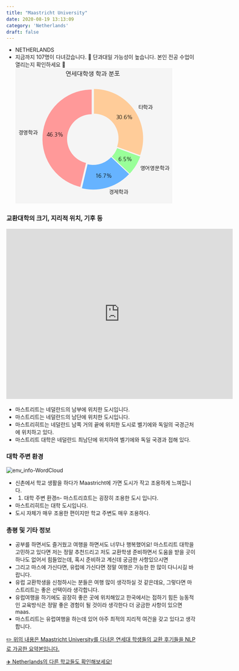 ```yaml
---
title: "Maastricht University"
date: 2020-08-19 13:13:09
category: 'Netherlands'
draft: false
---
```



* NETHERLANDS
* 지금까지 107명이 다녀갔습니다. 
🚨 단과대일 가능성이 높습니다. 본인 전공 수업이 열리는지 확인하세요 🚨
![department-info](../plots/NL000010.png)
### 교환대학의 크기, 지리적 위치, 기후 등
<iframe
width="600"
height="450"
frameborder="0" style="border:0"
src="https://www.google.com/maps/embed/v1/place?key=AIzaSyC9e1AME-pVmWC4hBpFdu5S4dKzyepa3HQ&q=Maastricht+University&center=50.8471654,5.6865453&zoom=14" allowfullscreen>
</iframe>

* 마스트리트는 네덜란드의 남부에 위치한 도시입니다.
* 마스트리트는 네덜란드의 남단에 위치한 도시입니다.
* 마스트리히트는 네덜란드 남쪽 거의 끝에 위치한 도시로 벨기에와 독일의 국경근처에 위치하고 있다.
* 마스트리트 대학은 네덜란드 최남단에 위치하여 벨기에와 독일 국경과 접해 있다.


### 대학 주변 환경

![env_info-WordCloud](../univ_wordclouds_okt/env_info/NL000010_env_info_okt.png)

* 신촌에서 학교 생활을 하다가 Maastricht에 가면 도시가 작고 조용하게 느껴집니다.
* 1. 대학 주변 환경n- 마스트리흐트는 굉장히 조용한 도시 입니다.
* 마스트리히트는 대학 도시입니다.
* 도시 자체가 매우 조용한 편이지만 학교 주변도 매우 조용하다.


### 총평 및 기타 정보 
* 공부를 하면서도 즐거웠고 여행을 하면서도 너무나 행복했어요! 마스트리트 대학을 고민하고 있다면 저는 정말 추천드리고 저도 교환학생 준비하면서 도움을 받을 곳이 하나도 없어서 힘들었는데, 혹시 준비하고 계신데 궁금한 사항있으시면
* 그리고 마스에 가신다면, 유럽에 가신다면 정말 여행은 가능한 한 많이 다니시길 바랍니다.
* 유럽 교환학생을 신청하시는 분들은 여행 많이 생각하실 것 같은데요, 그렇다면 마스트리트는 좋은 선택이라 생각합니다.
* 유럽여행을 하기에도 굉장히 좋은 곳에 위치해있고 한국에서는 접하기 힘든 능동적인 교육방식은 정말 좋은 경험이 될 것이라 생각한다 더 궁금한 사항이 있으면 maas.
* 마스트리트는 유럽여행을 하는데 있어 아주 최적의 지리적 여건을 갖고 있다고 생각합니다.


[✏️ 위의 내용은 Maastricht University를 다녀온 연세대 학생들의 교환 후기들을 NLP로 가공한 요약본입니다.](http://oia.yonsei.ac.kr/partner/expReport.asp?ucode=NL000010&bgbn=A)

[✈️ Netherlands의 다른 학교들도 확인해보세요!](https://yonsei-exchange.netlify.app/?category=Netherlands)
